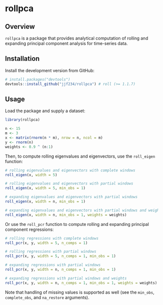 # rollpca

## Overview

`rollpca` is a package that provides analytical computation of rolling and expanding principal component analysis for time-series data.

## Installation

Install the development version from GitHub:

``` r
# install.packages("devtools")
devtools::install_github("jjf234/rollpca") # roll (>= 1.1.7)
```

## Usage

Load the package and supply a dataset:

``` r
library(rollpca)

n <- 15
m <- 3
x <- matrix(rnorm(n * m), nrow = n, ncol = m)
y <- rnorm(n)
weights <- 0.9 ^ (n:1)
```
Then, to compute rolling eigenvalues and eigenvectors, use the `roll_eigen` function:

```r
# rolling eigenvalues and eigenvectors with complete windows
roll_eigen(x, width = 5)

# rolling eigenvalues and eigenvectors with partial windows
roll_eigen(x, width = 5, min_obs = 1)

# expanding eigenvalues and eigenvectors with partial windows
roll_eigen(x, width = n, min_obs = 1)

# expanding eigenvalues and eigenvectors with partial windows and weights
roll_eigen(x, width = n, min_obs = 1, weights = weights)
```

Or use the `roll_pcr` function to compute rolling and expanding principal component regressions:

``` r
# rolling regressions with complete windows
roll_pcr(x, y, width = 5, n_comps = 1)

# rolling regressions with partial windows
roll_pcr(x, y, width = 5, n_comps = 1, min_obs = 1)

# expanding regressions with partial windows
roll_pcr(x, y, width = n, n_comps = 1, min_obs = 1)

# expanding regressions with partial windows and weights
roll_pcr(x, y, width = n, n_comps = 1, min_obs = 1, weights = weights)
```

Note that handling of missing values is supported as well (see the `min_obs`, `complete_obs`, and `na_restore` arguments).